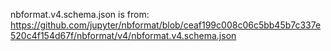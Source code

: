 nbformat.v4.schema.json is from:
https://github.com/jupyter/nbformat/blob/ceaf199c008c06c5bb45b7c337e520c4f154d67f/nbformat/v4/nbformat.v4.schema.json

